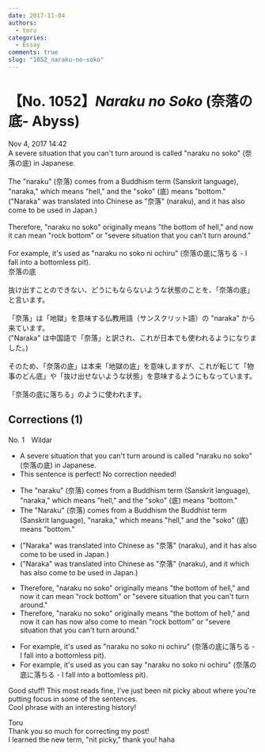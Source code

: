 ```yaml
---
date: 2017-11-04
authors:
  - toru
categories:
  - Essay
comments: true
slug: "1052_naraku-no-soko"
---
```


# 【No. 1052】<strong><em>Naraku no Soko</em></strong> (奈落の底- Abyss)
<div class="date">Nov 4, 2017 14:42</div>
<div id="post"><div id="body_show_ori">
A severe situation that you can't  turn around is called "naraku no soko" (奈落の底) in Japanese.<br/><br/>The "naraku" (奈落) comes from a Buddhism term (Sanskrit language), "naraka," which means "hell," and the "soko" (底) means "bottom."<br/>("Naraka" was translated into Chinese as "奈落" (naraku), and it has also come to be used in Japan.)<br/><br/>Therefore, "naraku no soko" originally means "the bottom of hell," and now it can mean "rock bottom" or "severe situation that you can't turn around."<br/><br/>For example, it's used as "naraku no soko ni ochiru" (奈落の底に落ちる - I fall into a bottomless pit). 
</div></div>

<!-- more -->

<div id="post_ja"><div id="body_show_mo">
奈落の底<br/><br/>抜け出すことのできない、どうにもならないような状態のことを、「奈落の底」と言います。<br/><br/>「奈落」は「地獄」を意味する仏教用語（サンスクリット語）の "naraka" から来ています。<br/>("Naraka" は中国語で「奈落」と訳され、これが日本でも使われるようになりました。)<br/><br/>そのため、「奈落の底」は本来「地獄の底」を意味しますが、これが転じて「物事のどん底」や「抜け出せないような状態」を意味するようにもなっています。<br/><br/>「奈落の底に落ちる」のように使われます。
</div></div>

## Corrections (1)
<div id="block"><div class="first_name"> No. 1　<span class="just_name">Wildar</span></div><div id="block2">
<ul class="correction_field">
<li class="incorrect">A severe situation that you can't  turn around is called "naraku no soko" (奈落の底) in Japanese.</li>
<li class="corrected perfect">This sentence is perfect! No correction needed!</li>
</ul>
<ul class="correction_field">
<li class="incorrect">The "naraku" (奈落) comes from a Buddhism term (Sanskrit language), "naraka," which means "hell," and the "soko" (底) means "bottom."</li>
<li class="corrected correct">
<span class="sline">The</span> "Naraku" (奈落) comes from <span class="sline">a Buddhism</span> <span class="f_blue">the Buddhist </span>term (Sanskrit language), "naraka," which means "hell," and <span class="sline">the</span> "soko" (底) means "bottom."
</li>
</ul>
<ul class="correction_field">
<li class="incorrect">("Naraka" was translated into Chinese as "奈落" (naraku), and it has also come to be used in Japan.)</li>
<li class="corrected correct">
("Naraka" was translated into Chinese as "奈落" (naraku), <span class="sline">and it</span> <span class="f_blue">which </span>has also come to be used in Japan.)
</li>
</ul>
<ul class="correction_field">
<li class="incorrect">Therefore, "naraku no soko" originally means "the bottom of hell," and now it can mean "rock bottom" or "severe situation that you can't turn around."</li>
<li class="corrected correct">
Therefore, "naraku no soko" originally means "the bottom of hell," and <span class="sline">now it can</span> <span class="f_blue">has now also come to </span>mean "rock bottom" or "severe situation that you can't turn around."
</li>
</ul>
<ul class="correction_field">
<li class="incorrect">For example, it's used as "naraku no soko ni ochiru" (奈落の底に落ちる - I fall into a bottomless pit).</li>
<li class="corrected correct">
For example, <span class="sline">it's used as</span> <span class="f_blue">you can say </span>"naraku no soko ni ochiru" (奈落の底に落ちる - I fall into a bottomless pit).
</li>
</ul>
<p class="comment_small">
 Good stuff! This most reads fine, I've just been nit picky about where you're putting focus in some of the sentences.
 <br/>
 Cool phrase with an interesting history!
</p>

</div><div class="name"><span class="just_name">Toru</span><br>
Thank you so much for correcting my post!<br/>I learned the new term, "nit picky," thank you! haha
</div>
</div>
